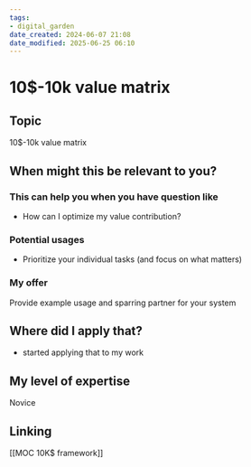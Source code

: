 ```yaml
---
tags: 
- digital_garden
date_created: 2024-06-07 21:08
date_modified: 2025-06-25 06:10
---
```

# 10$-10k value matrix

## Topic

10$-10k value matrix

## When might this be relevant to you?

### This can help you when you have question like

-   How can I optimize my value contribution?

### Potential usages

-   Prioritize your individual tasks (and focus on what matters)

### My offer

Provide example usage and sparring partner for your system

## Where did I apply that?

-   started applying that to my work

## My level of expertise

Novice

## Linking

[[MOC 10K$ framework]]